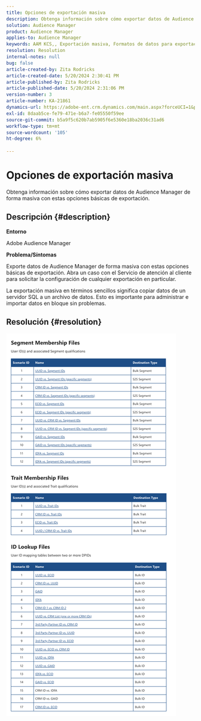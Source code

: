 ```yaml
---
title: Opciones de exportación masiva
description: Obtenga información sobre cómo exportar datos de Audience Manager de forma masiva con estas opciones básicas de exportación.
solution: Audience Manager
product: Audience Manager
applies-to: Audience Manager
keywords: AAM KCS,, Exportación masiva, Formatos de datos para exportación masiva, S3
resolution: Resolution
internal-notes: null
bug: false
article-created-by: Zita Rodricks
article-created-date: 5/20/2024 2:30:41 PM
article-published-by: Zita Rodricks
article-published-date: 5/20/2024 2:31:06 PM
version-number: 3
article-number: KA-21861
dynamics-url: https://adobe-ent.crm.dynamics.com/main.aspx?forceUCI=1&pagetype=entityrecord&etn=knowledgearticle&id=ae9caa87-b516-ef11-9f8a-6045bd006b25
exl-id: 8daab5ce-fe79-471e-b6a7-fe05550f59ee
source-git-commit: b5a9f5c620b7ab5905f6e5360e18ba2036c31ad6
workflow-type: tm+mt
source-wordcount: '105'
ht-degree: 6%

---
```


# Opciones de exportación masiva


Obtenga información sobre cómo exportar datos de Audience Manager de forma masiva con estas opciones básicas de exportación.

## Descripción {#description}


<b>Entorno </b>

Adobe Audience Manager

<b>Problema/Síntomas</b>

Exporte datos de Audience Manager de forma masiva con estas opciones básicas de exportación. Abra un caso con el Servicio de atención al cliente para solicitar la configuración de cualquier exportación en particular.

La exportación masiva en términos sencillos significa copiar datos de un servidor SQL a un archivo de datos. Esto es importante para administrar e importar datos en bloque sin problemas.


## Resolución {#resolution}


![](assets/2c0f443a-d2d7-ed11-a7c7-6045bd006268.png)
